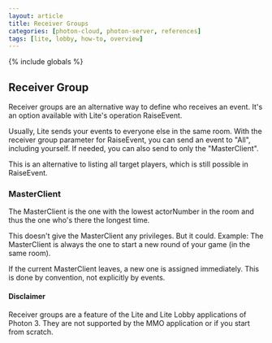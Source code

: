 ```yaml
---
layout: article
title: Receiver Groups
categories: [photon-cloud, photon-server, references]
tags: [lite, lobby, how-to, overview]
---
```

{% include globals %}

Receiver Group
--------------

Receiver groups are an alternative way to define who receives an event.
It's an option available with Lite's operation RaiseEvent.

Usually, Lite sends your events to everyone else in the same room. With
the receiver group parameter for RaiseEvent, you can send an event to
"All", including yourself. If needed, you can also send to only the
"MasterClient".

This is an alternative to listing all target players, which is still
possible in RaiseEvent.

### MasterClient

The MasterClient is the one with the lowest actorNumber in the room and
thus the one who's there the longest time.

This doesn't give the MasterClient any privileges. But it could.
Example: The MasterClient is always the one to start a new round of your
game (in the same room).

If the current MasterClient leaves, a new one is assigned immediately.
This is done by convention, not explicitly by events.

#### Disclaimer

Receiver groups are a feature of the Lite and Lite Lobby applications of
Photon 3. They are not supported by the MMO application or if you start
from scratch.
